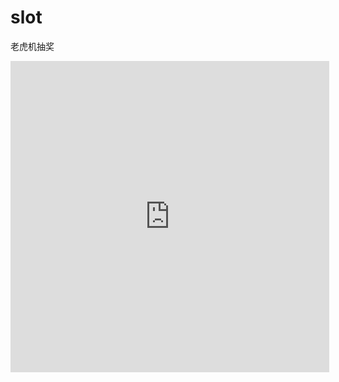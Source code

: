 # slot
老虎机抽奖

<iframe height=498 width=510 src="https://github.com/happydeerlet/slot/blob/master/演示效果.mp4" frameborder=0 allowfullscreen>

